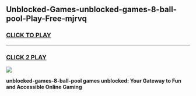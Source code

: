 
## Unblocked-Games-unblocked-games-8-ball-pool-Play-Free-mjrvq
<h3>
<a href="https://premium76.site?title=unblocked-games-8-ball-pool&ref=15A">CLICK TO PLAY</a></h3>
<hr>

<h3>
<a href="https://premium76.site?title=unblocked-games-8-ball-pool&ref=15A">CLICK 2 PLAY</a>
  
</h3>

<a href="https://premium76.site?title=unblocked-games-8-ball-pool&ref=15A"><img src="https://clearcache.store/games.png"></a>


**unblocked-games-8-ball-pool games unblocked: Your Gateway to Fun and Accessible Online Gaming**
